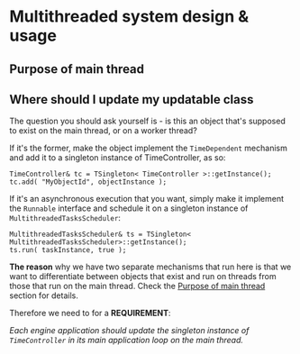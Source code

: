 # Multithreaded system design & usage #

## Purpose of main thread ##
## Where should I update my updatable class ##

The question you should ask yourself is - is this an object that's supposed to exist on the main thread, or on a worker thread?

If it's the former, make the object implement the `TimeDependent` mechanism and add it to a singleton instance of TimeController, as so:

```
TimeController& tc = TSingleton< TimeController >::getInstance();
tc.add( "MyObjectId", objectInstance );
```

If it's an asynchronous execution that you want, simply make it implement the `Runnable` interface and schedule it on a singleton instance of `MultithreadedTasksScheduler`:

```
MultithreadedTasksScheduler& ts = TSingleton< MultithreadedTasksScheduler>::getInstance();
ts.run( taskInstance, true );
```

**The reason** why we have two separate mechanisms that run here is that we want to differentiate between objects that exist and run on threads from those that run on the main thread.
Check the [Purpose of main thread](DesignAndUsage#Purpose_of_main_thread.md) section for details.


Therefore we need to for a **REQUIREMENT**:

_Each engine application should update the singleton instance of `TimeController` in its main application loop on the main thread._
